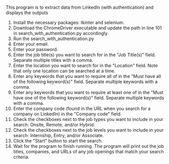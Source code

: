 This program is to extract data from LinkedIn (with authentication) and displays the outputs

1.	Install the necessary packages: tkinter and selenium.
2.	Download the ChromeDriver executable and update the path in line 101 in search_with_authentication.py accordingly.
3.	Run the search_with_authentication.py
4.	Enter your email.
5.	Enter your password.
6.	Enter the job title(s) you want to search for in the "Job Title(s)" field. Separate multiple titles with a comma.
7.	Enter the location you want to search for in the "Location" field. Note that only one location can be searched at a time.
8.	Enter any keywords that you want to require all of in the "Must have all of the following keyword(s)" field. Separate multiple keywords with a comma.
9.	Enter any keywords that you want to require at least one of in the "Must have one of the following keyword(s)" field. Separate multiple keywords with a comma.
10.	Enter the company code (found in the URL when you search for a company on LinkedIn) in the "Company code" field.
11.	Check the checkboxes next to the job types you want to include in your search: Onsite, Remote, and/or Hybrid.
12.	Check the checkboxes next to the job levels you want to include in your search: Internship, Entry, and/or Associate.
13.	Click the "Start" button to start the search.
14.	Wait for the program to finish running. The program will print out the job titles, companies, and URLs of any job openings that match your search criteria.
